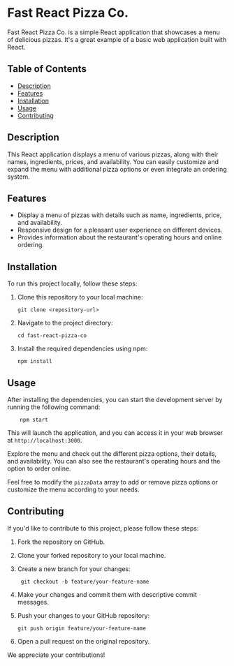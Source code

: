 # Fast React Pizza Co.

Fast React Pizza Co. is a simple React application that showcases a menu of delicious pizzas. It's a great example of a basic web application built with React.

## Table of Contents

- [Description](#description)
- [Features](#features)
- [Installation](#installation)
- [Usage](#usage)
- [Contributing](#contributing)

## Description

This React application displays a menu of various pizzas, along with their names, ingredients, prices, and availability. You can easily customize and expand the menu with additional pizza options or even integrate an ordering system.

## Features

- Display a menu of pizzas with details such as name, ingredients, price, and availability.
- Responsive design for a pleasant user experience on different devices.
- Provides information about the restaurant's operating hours and online ordering.

## Installation

To run this project locally, follow these steps:

1.  Clone this repository to your local machine:

        git clone <repository-url>

2.  Navigate to the project directory:

        cd fast-react-pizza-co

3.  Install the required dependencies using npm:

        npm install

## Usage

After installing the dependencies, you can start the development server by running the following command:

        npm start

This will launch the application, and you can access it in your web browser at `http://localhost:3000`.

Explore the menu and check out the different pizza options, their details, and availability. You can also see the restaurant's operating hours and the option to order online.

Feel free to modify the `pizzaData` array to add or remove pizza options or customize the menu according to your needs.

## Contributing

If you'd like to contribute to this project, please follow these steps:

1.  Fork the repository on GitHub.

2.  Clone your forked repository to your local machine.

3.  Create a new branch for your changes:

         git checkout -b feature/your-feature-name

4.  Make your changes and commit them with descriptive commit messages.

5.  Push your changes to your GitHub repository:

        git push origin feature/your-feature-name

6.  Open a pull request on the original repository.

We appreciate your contributions!
